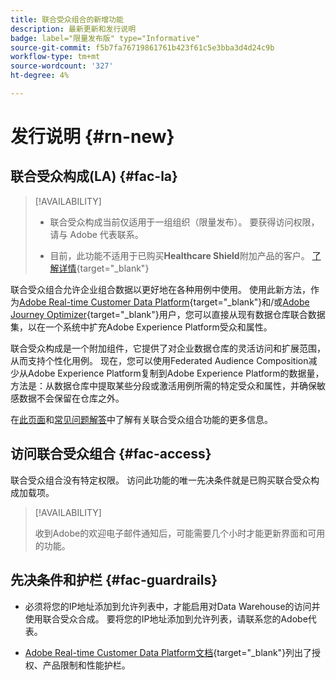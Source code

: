 ```yaml
---
title: 联合受众组合的新增功能
description: 最新更新和发行说明
badge: label="限量发布版" type="Informative"
source-git-commit: f5b7fa76719861761b423f61c5e3bba3d4d24c9b
workflow-type: tm+mt
source-wordcount: '327'
ht-degree: 4%

---
```



# 发行说明 {#rn-new}

## 联合受众构成(LA) {#fac-la}

>[!AVAILABILITY]
>
>* 联合受众构成当前仅适用于一组组织（限量发布）。 要获得访问权限，请与 Adobe 代表联系。
>
>* 目前，此功能不适用于已购买&#x200B;**Healthcare Shield**&#x200B;附加产品的客户。 [了解详情](https://experienceleague.adobe.com/en/docs/events/customer-data-management-voices-recordings/governance/healthcare-shield){target="_blank"}


联合受众组合允许企业组合数据以更好地在各种用例中使用。 使用此新方法，作为[Adobe Real-time Customer Data Platform](https://experienceleague.adobe.com/en/docs/experience-platform/segmentation/home){target="_blank"}和/或[Adobe Journey Optimizer](https://experienceleague.adobe.com/zh-hans/docs/journey-optimizer/using/ajo-home){target="_blank"}用户，您可以直接从现有数据仓库联合数据集，以在一个系统中扩充Adobe Experience Platform受众和属性。

联合受众构成是一个附加组件，它提供了对企业数据仓库的灵活访问和扩展范围，从而支持个性化用例。
现在，您可以使用Federated Audience Composition减少从Adobe Experience Platform复制到Adobe Experience Platform的数据量，方法是：从数据仓库中提取某些分段或激活用例所需的特定受众和属性，并确保敏感数据不会保留在仓库之外。

在[此页面](get-started.md)和[常见问题解答](get-started.md#faq)中了解有关联合受众组合功能的更多信息。

## 访问联合受众组合 {#fac-access}

联合受众组合没有特定权限。 访问此功能的唯一先决条件就是已购买联合受众构成加载项。

>[!AVAILABILITY]
>
>收到Adobe的欢迎电子邮件通知后，可能需要几个小时才能更新界面和可用的功能。
>

## 先决条件和护栏 {#fac-guardrails}

* 必须将您的IP地址添加到允许列表中，才能启用对Data Warehouse的访问并使用联合受众合成。 要将您的IP地址添加到允许列表，请联系您的Adobe代表。

* [Adobe Real-time Customer Data Platform文档](https://experienceleague.adobe.com/en/docs/experience-platform/profile/guardrails){target="_blank"}列出了授权、产品限制和性能护栏。
